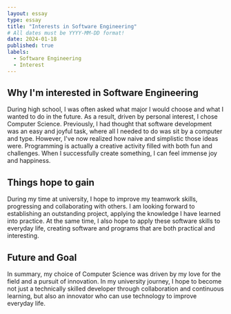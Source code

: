 ```yaml
---
layout: essay
type: essay
title: "Interests in Software Engineering"
# All dates must be YYYY-MM-DD format!
date: 2024-01-18
published: true
labels:
  - Software Engineering
  - Interest
---
```


## Why I'm interested in Software Engineering
During high school, I was often asked what major I would choose and what I wanted to do in the future. As a result, driven by personal interest, I chose Computer Science. Previously, I had thought that software development was an easy and joyful task, where all I needed to do was sit by a computer and type. However, I've now realized how naive and simplistic those ideas were. Programming is actually a creative activity filled with both fun and challenges. When I successfully create something, I can feel immense joy and happiness.
## Things hope to gain
During my time at university, I hope to improve my teamwork skills, progressing and collaborating with others. I am looking forward to establishing an outstanding project, applying the knowledge I have learned into practice. At the same time, I also hope to apply these software skills to everyday life, creating software and programs that are both practical and interesting.
## Future and Goal
In summary, my choice of Computer Science was driven by my love for the field and a pursuit of innovation. In my university journey, I hope to become not just a technically skilled developer through collaboration and continuous learning, but also an innovator who can use technology to improve everyday life.
